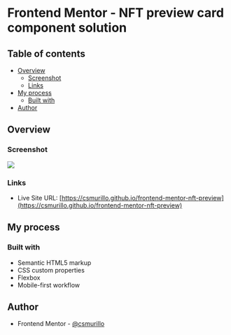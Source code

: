 # Frontend Mentor - NFT preview card component solution

## Table of contents

- [Overview](#overview)
  - [Screenshot](#screenshot)
  - [Links](#links)
- [My process](#my-process)
  - [Built with](#built-with)
- [Author](#author)

## Overview
### Screenshot

![](./screenshot.jpg)

### Links

- Live Site URL: [https://csmurillo.github.io/frontend-mentor-nft-preview](https://csmurillo.github.io/frontend-mentor-nft-preview)

## My process

### Built with

- Semantic HTML5 markup
- CSS custom properties
- Flexbox
- Mobile-first workflow

## Author

- Frontend Mentor - [@csmurillo](https://www.frontendmentor.io/profile/csmurillo)
